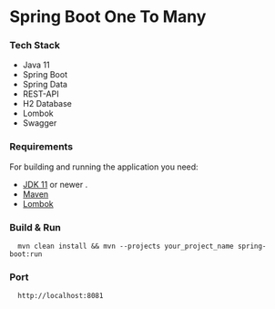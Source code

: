 # Spring Boot One To Many

### Tech Stack 
 - Java 11
 - Spring Boot
 - Spring Data
 - REST-API
 - H2 Database
 - Lombok
 - Swagger
 
 ### Requirements

For building and running the application you need:
- [JDK 11](https://www.oracle.com/java/technologies/javase-jdk11-downloads.html) or newer . 
- [Maven](https://maven.apache.org)
- [Lombok](https://projectlombok.org/)

### Build & Run 

```
  mvn clean install && mvn --projects your_project_name spring-boot:run
```
  
### Port
```
  http://localhost:8081
```
